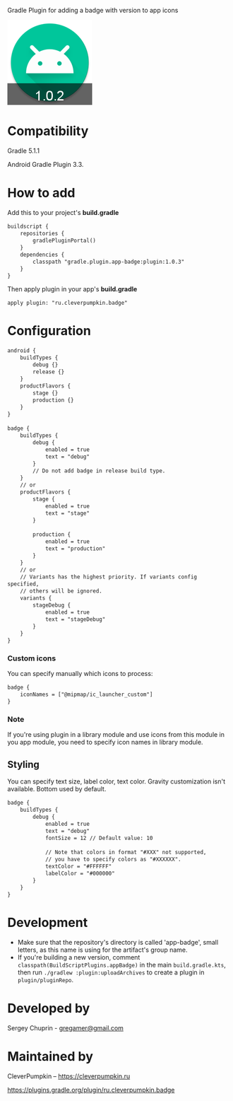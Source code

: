 Gradle Plugin for adding a badge with version to app icons

![alt text](img/ic_launcher_round.png)

# Compatibility
Gradle 5.1.1

Android Gradle Plugin 3.3.
# How to add
Add this to your project's **build.gradle**
```
buildscript {
    repositories {
        gradlePluginPortal()
    }
    dependencies {
        classpath "gradle.plugin.app-badge:plugin:1.0.3"
    }
}
```
Then apply plugin in your app's **build.gradle**
```
apply plugin: "ru.cleverpumpkin.badge"
```

# Configuration
```
android {
    buildTypes {
        debug {}
        release {}
    }
    productFlavors {
        stage {}
        production {}
    }
}

badge {
    buildTypes {
        debug {
            enabled = true
            text = "debug"
        }
        // Do not add badge in release build type.
    }
    // or
    productFlavors {
        stage {
            enabled = true
            text = "stage"
        }

        production {
            enabled = true
            text = "production"
        }
    }
    // or
    // Variants has the highest priority. If variants config specified,
    // others will be ignored.
    variants {
        stageDebug {
            enabled = true
            text = "stageDebug"
        }
    }
}
```
### Custom icons
You can specify manually which icons to process:
```
badge {
    iconNames = ["@mipmap/ic_launcher_custom"]
}
```

### Note
If you're using plugin in a library module and use icons from this
module in you app module, you need to specify icon names in library
module.

## Styling
You can specify text size, label color, text color.
Gravity customization isn't available. Bottom used by default.
```
badge {
    buildTypes {
        debug {
            enabled = true
            text = "debug"
            fontSize = 12 // Default value: 10
            
            // Note that colors in format "#XXX" not supported,
            // you have to specify colors as "#XXXXXX".
            textColor = "#FFFFFF"
            labelColor = "#000000"
        }
    }
}
```

# Development
- Make sure that the repository's directory is called 'app-badge', small letters,
  as this name is using for the artifact's group name.
- If you're building a new version, comment `classpath(BuildScriptPlugins.appBadge)` in the main
  `build.gradle.kts`, then run `./gradlew :plugin:uploadArchives` to create a plugin in
  `plugin/pluginRepo`.

# Developed by 
Sergey Chuprin - <gregamer@gmail.com>
# Maintained by
CleverPumpkin – https://cleverpumpkin.ru

https://plugins.gradle.org/plugin/ru.cleverpumpkin.badge
